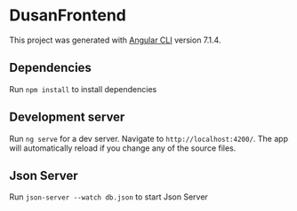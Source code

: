 # DusanFrontend

This project was generated with [Angular CLI](https://github.com/angular/angular-cli) version 7.1.4.

## Dependencies

Run `npm install` to install dependencies

## Development server
Run `ng serve` for a dev server. Navigate to `http://localhost:4200/`. The app will automatically reload if you change any of the source files.


## Json Server

Run `json-server --watch db.json` to start Json Server

